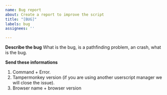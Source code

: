 ```yaml
---
name: Bug report
about: Create a report to improve the script
title: "[BUG]"
labels: bug
assignees: ''

---
```


**Describe the bug**
What is the bug, is a pathfinding problem, an crash, what is the bug.

**Send these informations**
1. Command + Error.
2. Tampermonkey version (if you are using another userscript manager we will close the issue).
3. Browser name + browser version
